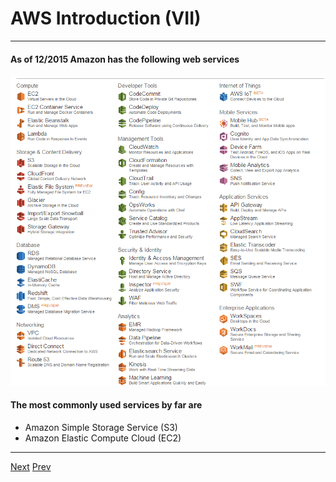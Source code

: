 # AWS Introduction (VII)
***

#### As of 12/2015 Amazon has the following web services
![Alt text](https://github.com/AustinCerny/CSCI582_Presentation4/blob/master/Capture1.PNG)

#### The most commonly used services by far are
* Amazon Simple Storage Service (S3)
* Amazon Elastic Compute Cloud (EC2)
*** 

[Next](https://github.com/AustinCerny/CSCI582_Presentation4/blob/master/slide10.md)
[Prev](https://github.com/AustinCerny/CSCI582_Presentation4/blob/master/slide08.md)
